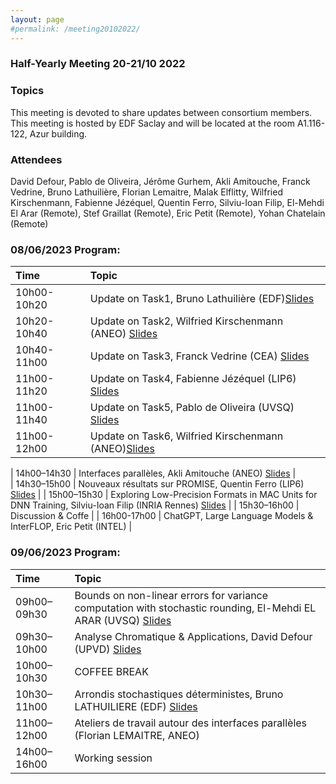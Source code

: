 ```yaml
---
layout: page
#permalink: /meeting20102022/
---
```

### Half-Yearly Meeting 20-21/10 2022

### Topics 

This meeting is devoted to share updates between consortium members.
This meeting is hosted by EDF Saclay and will be located at the room A1.116-122, Azur building. 



### Attendees
David Defour, Pablo de Oliveira, Jérôme Gurhem, Akli Amitouche, Franck Vedrine, Bruno Lathuilière, Florian Lemaitre, Malak Elflitty, Wilfried Kirschenmann, Fabienne Jézéquel, Quentin Ferro, Silviu-Ioan Filip, El-Mehdi El Arar (Remote), Stef Graillat (Remote), Eric Petit (Remote), Yohan Chatelain (Remote)


### 08/06/2023 Program:

| Time  | Topic  |
| :------------- | :------ |
| 10h00-10h20 | Update on Task1, Bruno Lathuilière (EDF)[Slides](/documents/080623_Task1.pdf)|
| 10h20-10h40 | Update on Task2, Wilfried Kirschenmann (ANEO) [Slides](/documents/080623_Task2.pdf) |
| 10h40-11h00 | Update on Task3, Franck Vedrine (CEA) [Slides](/documents/080623_Task3.pdf)|
| 11h00-11h20 | Update on Task4, Fabienne Jézéquel (LIP6) [Slides](/documents/080623_Task4.pdf) |
| 11h00-11h40 | Update on Task5, Pablo de Oliveira (UVSQ) [Slides](/documents/080623_Task5.pdf) |
| 11h00-12h00 | Update on Task6, Wilfried Kirschenmann (ANEO)[Slides](/documents/080623_Task2.pdf) |

| 14h00–14h30 | Interfaces parallèles, Akli Amitouche (ANEO) [Slides](/documents/080623_amitouche.pdf) |   
| 14h30–15h00 | Nouveaux résultats sur PROMISE, Quentin Ferro (LIP6) [Slides](/documents/080623_ferro.pdf) |
| 15h00–15h30 | Exploring Low-Precision Formats
in MAC Units for DNN Training, Silviu-Ioan Filip (INRIA Rennes) [Slides](/documents/080623_filip.pdf) |
| 15h30–16h00 | Discussion & Coffe |
| 16h00-17h00 | ChatGPT, Large Language Models & InterFLOP, Eric Petit (INTEL) |

###  09/06/2023 Program:

| Time  | Topic  |
| :------------- | :------ |
| 09h00–09h30 | Bounds on non-linear errors for variance computation with stochastic rounding, El-Mehdi EL ARAR (UVSQ) [Slides](/documents/080623_el_arar.pdf) |
| 09h30–10h00 | Analyse Chromatique & Applications, David Defour (UPVD) [Slides](/documents/080623_defour.pdf)|
| 10h00–10h30 | COFFEE BREAK |
| 10h30–11h00 | Arrondis stochastiques déterministes, Bruno LATHUILIERE (EDF) [Slides](/documents/080623_lathuiliere.pdf)|
| 11h00–12h00 | Ateliers de travail autour des interfaces parallèles (Florian LEMAITRE, ANEO) |
| 14h00–16h00 | Working session |

